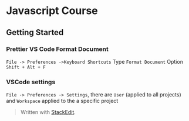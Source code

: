 # Javascript Course

## Getting Started

### Prettier VS Code Format Document

`File -> Preferences ->Keyboard Shortcuts`
Type `Format Document`
Option `Shift + Alt + F`

### VSCode settings

`File -> Preferences -> Settings`, there are `User` (applied to all projects) and `Workspace` applied to the a specific project


> Written with [StackEdit](https://stackedit.io/).
<!--stackedit_data:
eyJoaXN0b3J5IjpbLTIyMDYwMzMyNywtMTQyMzUyOTYyMiw1MD
g3MzU1OTAsMTY4NzE2NzY5NSwtMTAxOTM1MTM3NF19
-->